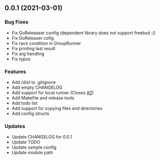 
<a name="0.0.1"></a>
## 0.0.1 (2021-03-01)

### Bug Fixes

* Fix GoReleeaser config (dependent library does not support freebsd :/)
* Fix GoReleaser cofig
* Fix race condition in GroupRunner
* Fix printing last result
* Fix arg handling
* Fix typos

### Features

* Add /dist to .gitignore
* Add empty CHANGELOG
* Add support for local runner (Closes [#2](https://github.com/prologic/shops/issues/2))
* Add Makefile and release tools
* Add todo list
* Add support for copying files and directories
* Add config structs

### Updates

* Update CHANGELOG for 0.0.1
* Update TODO
* Update sample config
* Update module path

